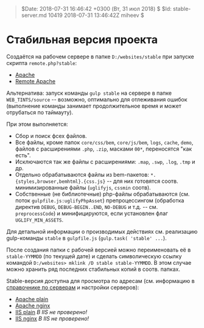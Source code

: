 > $Date: 2018-07-31 16:46:42 +0300 (Вт, 31 июл 2018) $
> $Id: stable-server.md 10419 2018-07-31 13:46:42Z miheev $

Стабильная версия проекта
=========================

Создаётся на рабочем сервере в папке `D:/websites/stable` при запуске скрипта
`remote.php?stable`:

- [Apache](http://youcomp.geyser.ru:8082/WEB_TINTS/remote.php?stable)
- [Remote Apache](http://185.41.41.90:8082/WEB_TINTS/remote.php?stable)

Альтернатива: запуск команды `gulp stable` на сервере в папке
`WEB_TINTS/source` -- возможно, оптимально для отлеживания ошибок (выполнение
команды занимает продолжительное время и может отрубаться по таймауту).

При этом выполняется:

- Сбор и поиск фсех файлов.
- Все файлы, кроме папок `core/css/bem`, `core/js/bem`, `logs`, `cache`,
  `demo`, файлов с расширениями `.php`, `.zip`, масками `00*`, переносятся "как
  есть".
- Исключаются так же файлы с расширениями: `.map`, `.swp`, `.log`, `.tmp` и др.
- Отдельно обрабатываются файлы из bem-пакетов:
  `*.{styles,browser,bemhtml}.{css.js}` -- для них готовятся соотв.
  минимизированные файлы (`uglifyjs`, `cssmin` соотв).
- Собственные (не библиотечные) php-файлы обрабатываются (см. поток
  `gulpfile.js:uglifyPhpAsset`) препроцессингом (обработка директив `DEBUG`,
  `DEBUG-BEGIN..END`, `NO-DEBUG` и т.д. -- см. `preprocessCode`) и
  минифицируются, если установлен флаг `UGLIFY_MIN_ASSETS`.

Для детальной информации о производимых действиях см. реализацию gulp-команды
`stable` в `gulpfile.js` (`gulp.task( 'stable' ...`).

После создания папки с рабочей версией можно переименовать её в `stable-YYMMDD`
(по текущей дате) и сделать символическую ссылку командой `D:/websites> mklink
/D stable stable-YYMMDD`. В этом случае можно хранить ряд последних стабильных
копий в соотв. папках.

Stable-версия доступна для просмотра по адресам (см. информацию в [справочнике
по серверам](dev-servers.md) и настройки серверов):

- [Apache plain](http://youcomp.geyser.ru:8082/stable/core/app.html)
- [Apache nginx](http://youcomp.geyser.ru:5590/stable/core/app.html)
- [IIS plain](http://youcomp.geyser.ru:80/stable/core/app.html) *В IIS не проверено!*
- [IIS nginx](http://youcomp.geyser.ru:5591/stable/core/app.html) *В IIS не проверено!*

